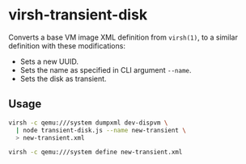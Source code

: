 # virsh-transient-disk

Converts a base VM image XML definition from `virsh(1)`, to a similar
definition with these modifications:

* Sets a new UUID.
* Sets the name as specified in CLI argument `--name`.
* Sets the disk as transient.

## Usage

```bash
virsh -c qemu:///system dumpxml dev-dispvm \
  | node transient-disk.js --name new-transient \
  > new-transient.xml

virsh -c qemu:///system define new-transient.xml
```
